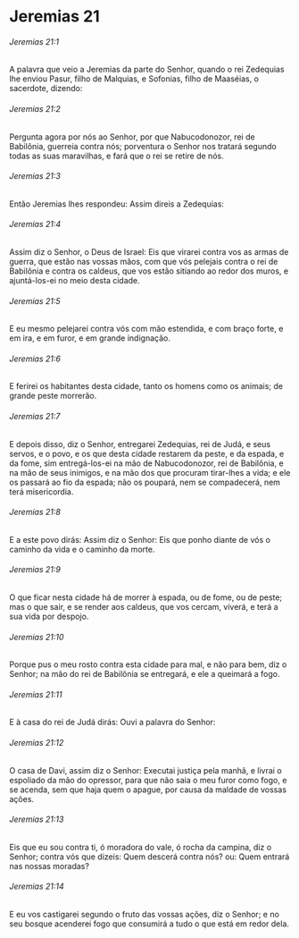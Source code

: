 # Jeremias 21

###### Jeremias 21:1

A palavra que veio a Jeremias da parte do Senhor, quando o rei Zedequias lhe enviou Pasur, filho de Malquias, e Sofonias, filho de Maaséias, o sacerdote, dizendo:

###### Jeremias 21:2

Pergunta agora por nós ao Senhor, por que Nabucodonozor, rei de Babilônia, guerreia contra nós; porventura o Senhor nos tratará segundo todas as suas maravilhas, e fará que o rei se retire de nós.

###### Jeremias 21:3

Então Jeremias lhes respondeu: Assim direis a Zedequias:

###### Jeremias 21:4

Assim diz o Senhor, o Deus de Israel: Eis que virarei contra vos as armas de guerra, que estão nas vossas mãos, com que vós pelejais contra o rei de Babilônia e contra os caldeus, que vos estão sitiando ao redor dos muros, e ajuntá-los-ei no meio desta cidade.

###### Jeremias 21:5

E eu mesmo pelejarei contra vós com mão estendida, e com braço forte, e em ira, e em furor, e em grande indignação.

###### Jeremias 21:6

E ferirei os habitantes desta cidade, tanto os homens como os animais; de grande peste morrerão.

###### Jeremias 21:7

E depois disso, diz o Senhor, entregarei Zedequias, rei de Judá, e seus servos, e o povo, e os que desta cidade restarem da peste, e da espada, e da fome, sim entregá-los-ei na mão de Nabucodonozor, rei de Babilônia, e na mão de seus inimigos, e na mão dos que procuram tirar-lhes a vida; e ele os passará ao fio da espada; não os poupará, nem se compadecerá, nem terá misericordia.

###### Jeremias 21:8

E a este povo dirás: Assim diz o Senhor: Eis que ponho diante de vós o caminho da vida e o caminho da morte.

###### Jeremias 21:9

O que ficar nesta cidade há de morrer à espada, ou de fome, ou de peste; mas o que sair, e se render aos caldeus, que vos cercam, viverá, e terá a sua vida por despojo.

###### Jeremias 21:10

Porque pus o meu rosto contra esta cidade para mal, e não para bem, diz o Senhor; na mão do rei de Babilônia se entregará, e ele a queimará a fogo.

###### Jeremias 21:11

E à casa do rei de Judá dirás: Ouvi a palavra do Senhor:

###### Jeremias 21:12

O casa de Davi, assim diz o Senhor: Executai justiça pela manhã, e livrai o espoliado da mão do opressor, para que não saia o meu furor como fogo, e se acenda, sem que haja quem o apague, por causa da maldade de vossas ações.

###### Jeremias 21:13

Eis que eu sou contra ti, ó moradora do vale, ó rocha da campina, diz o Senhor; contra vós que dizeis: Quem descerá contra nós? ou: Quem entrará nas nossas moradas?

###### Jeremias 21:14

E eu vos castigarei segundo o fruto das vossas ações, diz o Senhor; e no seu bosque acenderei fogo que consumirá a tudo o que está em redor dela.


